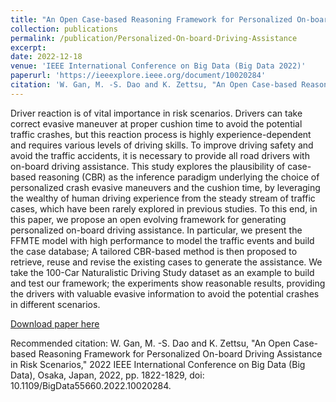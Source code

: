 ```yaml
---
title: "An Open Case-based Reasoning Framework for Personalized On-board Driving Assistance in Risk Scenarios"
collection: publications
permalink: /publication/Personalized-On-board-Driving-Assistance
excerpt: 
date: 2022-12-18
venue: 'IEEE International Conference on Big Data (Big Data 2022)'
paperurl: 'https://ieeexplore.ieee.org/document/10020284'
citation: 'W. Gan, M. -S. Dao and K. Zettsu, "An Open Case-based Reasoning Framework for Personalized On-board Driving Assistance in Risk Scenarios," 2022 IEEE International Conference on Big Data (Big Data), Osaka, Japan, 2022, pp. 1822-1829.'
---
```

Driver reaction is of vital importance in risk scenarios. Drivers can take correct evasive maneuver at proper cushion time to avoid the potential traffic crashes, but this reaction process is highly experience-dependent and requires various levels of driving skills. To improve driving safety and avoid the traffic accidents, it is necessary to provide all road drivers with on-board driving assistance. This study explores the plausibility of case-based reasoning (CBR) as the inference paradigm underlying the choice of personalized crash evasive maneuvers and the cushion time, by leveraging the wealthy of human driving experience from the steady stream of traffic cases, which have been rarely explored in previous studies. To this end, in this paper, we propose an open evolving framework for generating personalized on-board driving assistance. In particular, we present the FFMTE model with high performance to model the traffic events and build the case database; A tailored CBR-based method is then proposed to retrieve, reuse and revise the existing cases to generate the assistance. We take the 100-Car Naturalistic Driving Study dataset as an example to build and test our framework; the experiments show reasonable results, providing the drivers with valuable evasive information to avoid the potential crashes in different scenarios.

[Download paper here](https://ieeexplore.ieee.org/document/10020284)

Recommended citation: W. Gan, M. -S. Dao and K. Zettsu, "An Open Case-based Reasoning Framework for Personalized On-board Driving Assistance in Risk Scenarios," 2022 IEEE International Conference on Big Data (Big Data), Osaka, Japan, 2022, pp. 1822-1829, doi: 10.1109/BigData55660.2022.10020284.
